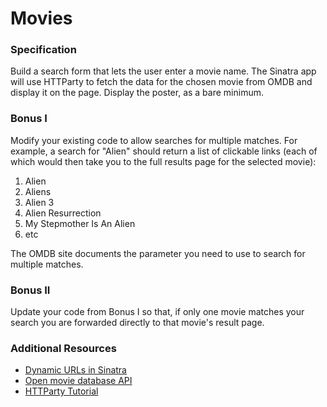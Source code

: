 # Movies

### Specification

Build a search form that lets the user enter a movie name. The Sinatra app will use HTTParty to fetch the data for the chosen movie from OMDB and display it on the page. Display the poster, as a bare minimum.

### Bonus I

Modify your existing code to allow searches for multiple matches. For example, a search for "Alien" should return a list of clickable links (each of which would then take you to the full results page for the selected movie):

1. Alien
1. Aliens
1. Alien 3
1. Alien Resurrection
1. My Stepmother Is An Alien
1. etc

The OMDB site documents the parameter you need to use to search for multiple matches.

### Bonus II

Update your code from Bonus I so that, if only one movie matches your search you are forwarded directly to that movie's result page.

### Additional Resources

* [Dynamic URLs in Sinatra](http://blog.teamtreehouse.com/ruby-sinatra-dynamic-urls-tutorial)
* [Open movie database API](http://www.omdbapi.com/)
* [HTTParty Tutorial](http://blog.teamtreehouse.com/its-time-to-httparty)